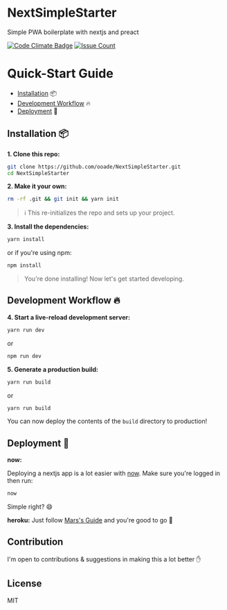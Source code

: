 # NextSimpleStarter
Simple PWA boilerplate with nextjs and preact

[![Code Climate Badge](https://codeclimate.com/github/ooade/NextSimpleStarter/badges/gpa.svg)](https://codeclimate.com/github/ooade/NextSimpleStarter/badges) [![Issue Count](https://codeclimate.com/github/ooade/NextSimpleStarter/badges/issue_count.svg)](https://codeclimate.com/github/ooade/NextSimpleStarter)

# Quick-Start Guide

- [Installation](#installation) :package:
- [Development Workflow](#development-workflow) :fire:
- [Deployment](#deployment) :rocket:

## Installation :package:

**1. Clone this repo:**

```sh
git clone https://github.com/ooade/NextSimpleStarter.git
cd NextSimpleStarter
```


**2. Make it your own:**

```sh
rm -rf .git && git init && yarn init
```

> :information_source: This re-initializes the repo and sets up your project.


**3. Install the dependencies:**

```sh
yarn install
```
or if you're using npm:
```sh
npm install
```

> You're done installing! Now let's get started developing.



## Development Workflow :fire:


**4. Start a live-reload development server:**

```sh
yarn run dev
```
or
```sh
npm run dev
```

**5. Generate a production build:**

```sh
yarn run build
```
or
```sh
yarn run build
```

You can now deploy the contents of the `build` directory to production!

## Deployment :rocket:

**now:**

Deploying a nextjs app is a lot easier with [now](zeit.co/now). Make sure you're logged in then run:

```sh
now
```
Simple right? :smile:

**heroku:**
Just follow [Mars's Guide](https://github.com/mars/heroku-nextjs) and you're good to go :clap:

## Contribution
I'm open to contributions & suggestions in making this a lot better :hand:

## License

MIT
